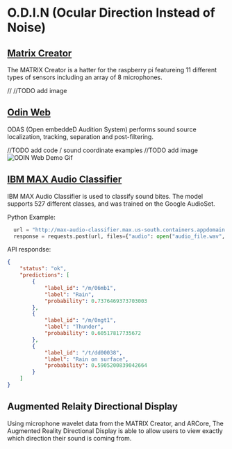 # O.D.I.N (Ocular Direction Instead of Noise)

## [Matrix Creator](https://matrix-io.github.io/matrix-documentation/matrix-creator/overview/)
The MATRIX Creator is a hatter for the raspberry pi featureing 11 different types of sensors including an array of 8 microphones. 

//
//TODO add image

## [Odin Web](https://github.com/introlab/odas/wiki)
ODAS (Open embeddeD Audition System) performs sound source localization, tracking, separation and post-filtering.

//TODO add code / sound coordinate examples
//TODO add image
![ODIN Web Demo Gif](https://gyazo.com/eeb982d1900fb747280c73d2aa77762f.gif)

## [IBM MAX Audio Classifier](https://developer.ibm.com/exchanges/models/all/max-audio-classifier/)
IBM MAX Audio Classifier is used to classify sound bites. The model supports 527 different classes, and was trained on the Google AudioSet.

Python Example:
~~~python
  url = "http://max-audio-classifier.max.us-south.containers.appdomain.cloud/model/predict?start_time=0"
  response = requests.post(url, files={"audio": open("audio_file.wav", "rb")})
~~~
API respondse:
~~~json
{
    "status": "ok",
    "predictions": [
        {
            "label_id": "/m/06mb1",
            "label": "Rain",
            "probability": 0.7376469373703003
        },
        {
            "label_id": "/m/0ngt1",
            "label": "Thunder",
            "probability": 0.60517817735672
        },
        {
            "label_id": "/t/dd00038",
            "label": "Rain on surface",
            "probability": 0.5905200839042664
        }
    ]
}
~~~

## Augmented Relaity Directional Display
Using microphone wavelet data from the MATRIX Creator, and ARCore, The Augmented Reality Directional Display is able to allow users to view exactly which direction their sound is coming from. 

